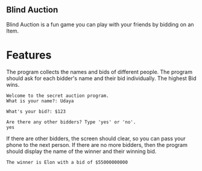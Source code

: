 ## Blind Auction

Blind Auction is a fun game you can play with your friends by bidding on an Item.

# Features

The program collects the names and bids of different people. The program should ask for each bidder's name and their bid individually. 
The highest Bid wins.

```
Welcome to the secret auction program. 
What is your name?: Udaya
```
```
What's your bid?: $123
```
```
Are there any other bidders? Type 'yes' or 'no'.
yes

```
If there are other bidders, the screen should clear, so you can pass your phone to the next person. If there are no more bidders, then the program should display the name of the winner and their winning bid. 

```
The winner is Elon with a bid of $55000000000
```
